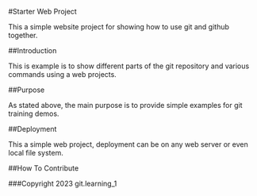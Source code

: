 #Starter Web Project

This a simple website project for showing how to use git and github together.

##Introduction

This is example is to show different parts of the git repository and various commands using a web projects.

##Purpose

As stated above, the main purpose is to provide simple examples for git training demos.

##Deployment

This a simple web project, deployment can be on any web server or even local file system.

##How To Contribute

###Copyright
2023 git.learning_1